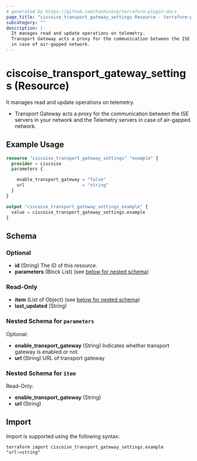 ```yaml
---
# generated by https://github.com/hashicorp/terraform-plugin-docs
page_title: "ciscoise_transport_gateway_settings Resource - terraform-provider-ciscoise"
subcategory: ""
description: |-
  It manages read and update operations on telemetry.
  Transport Gateway acts a proxy for the communication between the ISE servers in your network and the Telemetry servers
  in case of air-gapped network.
---
```


# ciscoise_transport_gateway_settings (Resource)

It manages read and update operations on telemetry.

- Transport Gateway acts a proxy for the communication between the ISE servers in your network and the Telemetry servers
in case of air-gapped network.

## Example Usage

```terraform
resource "ciscoise_transport_gateway_settings" "example" {
  provider = ciscoise
  parameters {

    enable_transport_gateway = "false"
    url                      = "string"
  }
}

output "ciscoise_transport_gateway_settings_example" {
  value = ciscoise_transport_gateway_settings.example
}
```

<!-- schema generated by tfplugindocs -->
## Schema

### Optional

- **id** (String) The ID of this resource.
- **parameters** (Block List) (see [below for nested schema](#nestedblock--parameters))

### Read-Only

- **item** (List of Object) (see [below for nested schema](#nestedatt--item))
- **last_updated** (String)

<a id="nestedblock--parameters"></a>
### Nested Schema for `parameters`

Optional:

- **enable_transport_gateway** (String) Indicates whether transport gateway is enabled or not.
- **url** (String) URL of transport gateway


<a id="nestedatt--item"></a>
### Nested Schema for `item`

Read-Only:

- **enable_transport_gateway** (String)
- **url** (String)

## Import

Import is supported using the following syntax:

```shell
terraform import ciscoise_transport_gateway_settings.example "url:=string"
```
